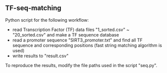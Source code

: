 ## TF-seq-matching
Python script for the following workflow:
* read Transcription Factor (TF) data files "1_sorted.csv" ~ "20_sorted.csv" and make a TF sequence database
* read a promoter sequence "SIRT3_promoter.txt" and find all TF sequence and corresponding positions (fast string matching algorithm is used)
* write results to "result.csv"

To reproduce the results, modify the file paths used in the script "seq.py".
